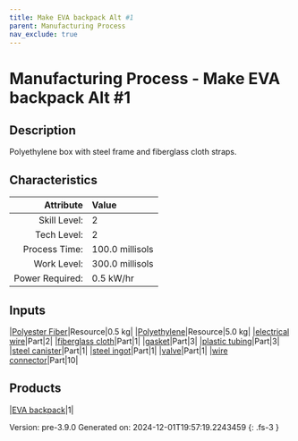 ```yaml
---
title: Make EVA backpack Alt #1
parent: Manufacturing Process
nav_exclude: true
---
```

# Manufacturing Process - Make EVA backpack Alt #1

## Description
Polyethylene box with steel frame and fiberglass cloth straps.

## Characteristics

| Attribute      | Value |
|--------:|:------|
|Skill Level:|2|
|Tech Level:|2|
|Process Time:|100.0 millisols|
|Work Level:|300.0 millisols|
|Power Required:|0.5 kW/hr|

## Inputs

|[Polyester Fiber](../resource/polyester-fiber.html)|Resource|0.5 kg|
|[Polyethylene](../resource/polyethylene.html)|Resource|5.0 kg|
|[electrical wire](../part/electrical-wire.html)|Part|2|
|[fiberglass cloth](../part/fiberglass-cloth.html)|Part|1|
|[gasket](../part/gasket.html)|Part|3|
|[plastic tubing](../part/plastic-tubing.html)|Part|3|
|[steel canister](../part/steel-canister.html)|Part|1|
|[steel ingot](../part/steel-ingot.html)|Part|1|
|[valve](../part/valve.html)|Part|1|
|[wire connector](../part/wire-connector.html)|Part|10|

## Products

|[EVA backpack](../part/eva-backpack.html)|1|


Version: pre-3.9.0 Generated on: 2024-12-01T19:57:19.2243459
{: .fs-3 }

